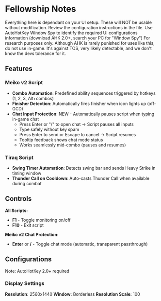 # Fellowship Notes

Everything here is dependant on your UI setup. These will NOT be usable without modification. Review the configuration instructions in the file. Use AutoHotKey Window Spy to identify the required UI configurations information (download AHK 2.0+, search your PC for "Window Spy")
For research purposes only. Although AHK is rarely punished for uses like this, do not use in-game. It's against TOS, very likely detectable, and we don't know the devs tolerance for it.

## Features

### Meiko v2 Script
- **Combo Automation**: Predefined ability sequences triggered by hotkeys (1, 2, 3, Alt+combos)
- **Finisher Detection**: Automatically fires finisher when icon lights up (off-GCD)
- **Chat Input Protection**: NEW - Automatically pauses script when typing in-game chat
  - Press Enter or "/" to open chat → Script pauses all inputs
  - Type safely without key spam
  - Press Enter to send or Escape to cancel → Script resumes
  - Tooltip feedback shows chat mode status
  - Works seamlessly mid-combo (pauses and resumes)

### Tiraq Script
- **Swing Timer Automation**: Detects swing bar and sends Heavy Strike in timing window
- **Thunder Call on Cooldown**: Auto-casts Thunder Call when available during combat

## Controls

**All Scripts:**
- **F1** - Toggle monitoring on/off
- **F10** - Exit script

**Meiko v2 Chat Protection:**
- **Enter** or **/** - Toggle chat mode (automatic, transparent passthrough)

## Configurations

Note: AutoHotKey 2.0+ required

### Display Settings

**Resolution:** 2560x1440
**Window:** Borderless
**Resolution Scale:** 100
